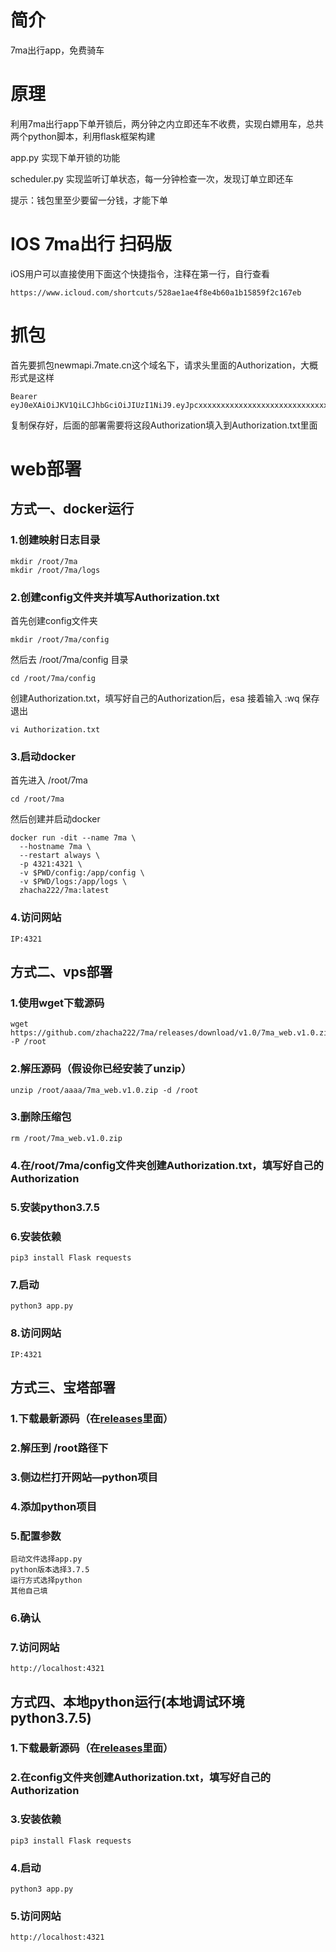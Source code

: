 # 简介
7ma出行app，免费骑车

# 原理
利用7ma出行app下单开锁后，两分钟之内立即还车不收费，实现白嫖用车，总共两个python脚本，利用flask框架构建

app.py 实现下单开锁的功能

scheduler.py 实现监听订单状态，每一分钟检查一次，发现订单立即还车

提示：钱包里至少要留一分钱，才能下单

# IOS 7ma出行 扫码版
iOS用户可以直接使用下面这个快捷指令，注释在第一行，自行查看
```
https://www.icloud.com/shortcuts/528ae1ae4f8e4b60a1b15859f2c167eb
```

# 抓包
首先要抓包newmapi.7mate.cn这个域名下，请求头里面的Authorization，大概形式是这样
```
Bearer eyJ0eXAiOiJKV1QiLCJhbGciOiJIUzI1NiJ9.eyJpcxxxxxxxxxxxxxxxxxxxxxxxxxxxxxx
```
复制保存好，后面的部署需要将这段Authorization填入到Authorization.txt里面

# web部署
## 方式一、docker运行
### 1.创建映射日志目录
```
mkdir /root/7ma
mkdir /root/7ma/logs
```

### 2.创建config文件夹并填写Authorization.txt
首先创建config文件夹
```
mkdir /root/7ma/config
```
然后去 /root/7ma/config 目录
```
cd /root/7ma/config
```
创建Authorization.txt，填写好自己的Authorization后，esa 接着输入 :wq 保存退出
```
vi Authorization.txt
```

### 3.启动docker
首先进入 /root/7ma
```
cd /root/7ma
```
然后创建并启动docker
```
docker run -dit --name 7ma \
  --hostname 7ma \
  --restart always \
  -p 4321:4321 \
  -v $PWD/config:/app/config \
  -v $PWD/logs:/app/logs \
  zhacha222/7ma:latest
```
### 4.访问网站
```
IP:4321
```

## 方式二、vps部署
### 1.使用wget下载源码
```
wget https://github.com/zhacha222/7ma/releases/download/v1.0/7ma_web.v1.0.zip -P /root
```
### 2.解压源码（假设你已经安装了unzip）
```
unzip /root/aaaa/7ma_web.v1.0.zip -d /root
```
### 3.删除压缩包
```
rm /root/7ma_web.v1.0.zip
```
### 4.在/root/7ma/config文件夹创建Authorization.txt，填写好自己的Authorization
### 5.安装python3.7.5
### 6.安装依赖
```
pip3 install Flask requests
```
### 7.启动
```
python3 app.py
```
### 8.访问网站
```
IP:4321
```

## 方式三、宝塔部署
### 1.下载最新源码（在[releases](https://github.com/zhacha222/7ma/releases/tag/v1.0)里面）
### 2.解压到 /root路径下
### 3.侧边栏打开网站—python项目
### 4.添加python项目
### 5.配置参数
```
启动文件选择app.py
python版本选择3.7.5
运行方式选择python
其他自己填
```
### 6.确认
### 7.访问网站
```
http://localhost:4321
```



## 方式四、本地python运行(本地调试环境python3.7.5)
### 1.下载最新源码（在[releases](https://github.com/zhacha222/7ma/releases/tag/v1.0)里面）
### 2.在config文件夹创建Authorization.txt，填写好自己的Authorization
### 3.安装依赖
```
pip3 install Flask requests
```
### 4.启动
```
python3 app.py
```
### 5.访问网站
```
http://localhost:4321
```


